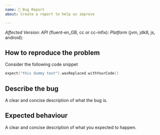 ```yaml
---
name: 🐛 Bug Report
about: Create a report to help us improve

---
```


*Affected Version*:
*API* (fluent-en_GB, cc or cc-infix):
*Platform* (jvm, jdk8, js, android): 

## How to reproduce the problem  
Consider the following code snippet
```kotlin
expect("this dummy text").wasReplaced.withYourCode()
```

## Describe the bug
A clear and concise description of what the bug is.

## Expected behaviour
A clear and concise description of what you expected to happen.
